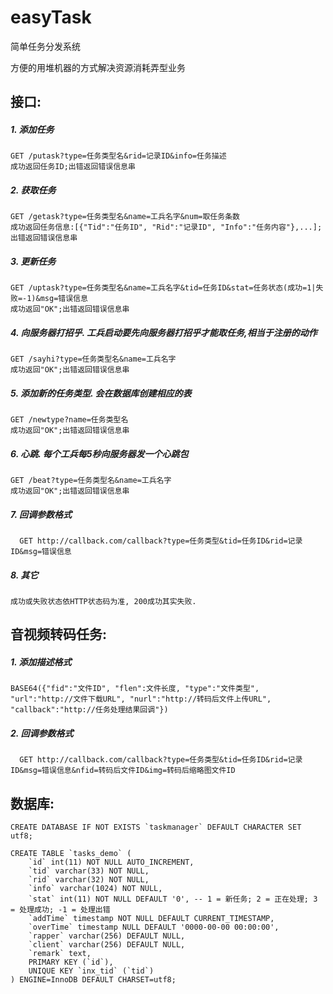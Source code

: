 easyTask
========

简单任务分发系统

方便的用堆机器的方式解决资源消耗弄型业务

接口:
-----

##### 1. 添加任务
    GET /putask?type=任务类型名&rid=记录ID&info=任务描述
    成功返回任务ID;出错返回错误信息串
    
##### 2. 获取任务
    GET /getask?type=任务类型名&name=工兵名字&num=取任务条数
    成功返回任务信息:[{"Tid":"任务ID", "Rid":"记录ID", "Info":"任务内容"},...];出错返回错误信息串

##### 3. 更新任务
    GET /uptask?type=任务类型名&name=工兵名字&tid=任务ID&stat=任务状态(成功=1|失败=-1)&msg=错误信息
    成功返回"OK";出错返回错误信息串
    
##### 4. 向服务器打招乎. 工兵启动要先向服务器打招乎才能取任务,相当于注册的动作
    GET /sayhi?type=任务类型名&name=工兵名字
    成功返回"OK";出错返回错误信息串
    
##### 5. 添加新的任务类型. 会在数据库创建相应的表
    GET /newtype?name=任务类型名
    成功返回"OK";出错返回错误信息串
    
##### 6. 心跳. 每个工兵每5秒向服务器发一个心跳包
    GET /beat?type=任务类型名&name=工兵名字
    成功返回"OK";出错返回错误信息串

##### 7. 回调参数格式
      GET http://callback.com/callback?type=任务类型&tid=任务ID&rid=记录ID&msg=错误信息
      
##### 8. 其它
    成功或失败状态依HTTP状态码为准, 200成功其实失败.

音视频转码任务:
--------------

##### 1. 添加描述格式
    BASE64({"fid":"文件ID", "flen":文件长度, "type":"文件类型", "url":"http://文件下载URL", "nurl":"http://转码后文件上传URL", "callback":"http://任务处理结果回调"})

##### 2. 回调参数格式
      GET http://callback.com/callback?type=任务类型&tid=任务ID&rid=记录ID&msg=错误信息&nfid=转码后文件ID&img=转码后缩略图文件ID

数据库:
------
	CREATE DATABASE IF NOT EXISTS `taskmanager` DEFAULT CHARACTER SET utf8;
	
	CREATE TABLE `tasks_demo` (
		`id` int(11) NOT NULL AUTO_INCREMENT,
		`tid` varchar(33) NOT NULL,
		`rid` varchar(32) NOT NULL,
		`info` varchar(1024) NOT NULL,
		`stat` int(11) NOT NULL DEFAULT '0', -- 1 = 新任务; 2 = 正在处理; 3 = 处理成功; -1 = 处理出错
		`addTime` timestamp NOT NULL DEFAULT CURRENT_TIMESTAMP,
		`overTime` timestamp NULL DEFAULT '0000-00-00 00:00:00',
		`rapper` varchar(256) DEFAULT NULL,
		`client` varchar(256) DEFAULT NULL,
		`remark` text,
		PRIMARY KEY (`id`),
		UNIQUE KEY `inx_tid` (`tid`)
	) ENGINE=InnoDB DEFAULT CHARSET=utf8;




